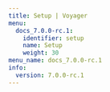 ```yaml
---
title: Setup | Voyager
menu:
  docs_7.0.0-rc.1:
    identifier: setup
    name: Setup
    weight: 30
menu_name: docs_7.0.0-rc.1
info:
  version: 7.0.0-rc.1
---
```


